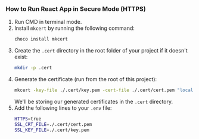 ### How to Run React App in Secure Mode (HTTPS)

1. Run CMD in terminal mode.
2. Install `mkcert` by running the following command:
    ```sh
    choco install mkcert 
    ```
3. Create the `.cert` directory in the root folder of your project if it doesn't exist:
    ```sh
    mkdir -p .cert
    ```
4. Generate the certificate (run from the root of this project):
    ```sh
    mkcert -key-file ./.cert/key.pem -cert-file ./.cert/cert.pem "localhost"
    ```
    We'll be storing our generated certificates in the `.cert` directory.
5. Add the following lines to your `.env` file:
    ```sh
    HTTPS=true
    SSL_CRT_FILE=./.cert/cert.pem
    SSL_KEY_FILE=./.cert/key.pem
    ```
